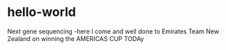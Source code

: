 # hello-world
Next gene sequencing -here I come and well done to Emirates Team New Zealand on winning the AMERICAS CUP TODAy
